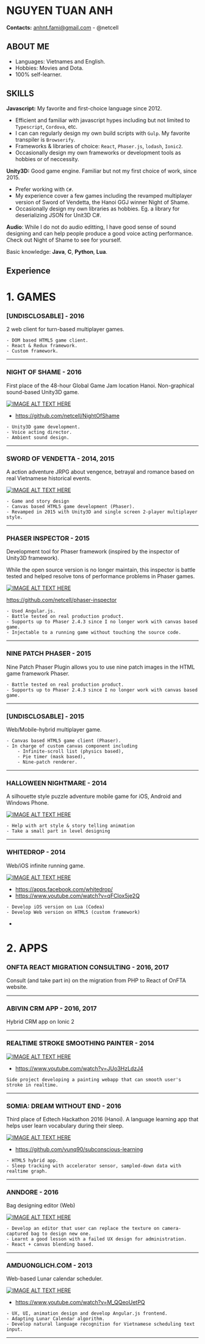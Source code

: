 NGUYEN TUAN ANH
============

**Contacts:** anhnt.fami@gmail.com - @netcell

ABOUT ME
--------------------

- Languages: Vietnames and English.
- Hobbies: Movies and Dota.
- 100% self-learner.


SKILLS
--------------------

**Javascript:** My favorite and first-choice language since 2012.

- Efficient and familiar with javascript hypes including but not limited to `Typescript`, `Cordova`, etc. 
- I can can regularly design my own build scripts with `Gulp`. My favorite transpiler is `Browserify`.
- Frameworks & libraries of choice: `React`, `Phaser.js`, `lodash`, `Ionic2`.
- Occasionally design my own frameworks or development tools as hobbies or of neccessity.

**Unity3D:** Good game engine. Familiar but not my first choice of work, since 2015.

- Prefer working with `C#`.
- My experience cover a few games including the revamped multiplayer version of Sword of Vendetta, the Hanoi GGJ winner Night of Shame.
- Occasionally design my own libraries as hobbies. Eg. a library for deserializing JSON for Unit3D C#.

**Audio**: While I do not do audio editting, I have good sense of sound designing and can help people produce a good voice acting performance. Check out Night of Shame to see for yourself.

Basic knowledge: **Java**, **C**, **Python**, **Lua**.

Experience
----------

# 1. GAMES

### [UNDISCLOSABLE] - 2016
2 web client for turn-based multiplayer games.

```
- DOM based HTML5 game client.
- React & Redux framework.
- Custom framework.
```

----------

### NIGHT OF SHAME - 2016
First place of the 48-hour Global Game Jam location Hanoi.
Non-graphical sound-based Unity3D game. 

[![IMAGE ALT TEXT HERE](http://i.imgur.com/kH3KrD0.png)](https://www.youtube.com/watch?v=_alqaBCXAy0)

- https://github.com/netcell/NightOfShame

```
- Unity3D game development.
- Voice acting director.
- Ambient sound design.
```
----------

### SWORD OF VENDETTA - 2014, 2015
A action adventure JRPG about vengence, betrayal and romance based on real Vietnamese historical events.

[![IMAGE ALT TEXT HERE](http://i.imgur.com/kfNSRad.png)](https://www.youtube.com/watch?v=bFmdAGMzZxY)

```
- Game and story design
- Canvas based HTML5 game development (Phaser).
- Revamped in 2015 with Unity3D and single screen 2-player multiplayer style.
```
----------

### PHASER INSPECTOR - 2015
Development tool for Phaser framework (inspired by the inspector of Unity3D framework).

While the open source version is no longer maintain, this inspector is battle tested and helped resolve tons of performance problems in Phaser games.

[![IMAGE ALT TEXT HERE](http://i.imgur.com/gCljrAF.png)](https://www.youtube.com/watch?v=1QPMxSYwGFc)

https://github.com/netcell/phaser-inspector

```
- Used Angular.js.
- Battle tested on real production product.
- Supports up to Phaser 2.4.3 since I no longer work with canvas based game.
- Injectable to a running game without touching the source code.
```
----------

### NINE PATCH PHASER - 2015

Nine Patch Phaser Plugin allows you to use nine patch images in the HTML game framework Phaser.

```
- Battle tested on real production product.
- Supports up to Phaser 2.4.3 since I no longer work with canvas based game.
```

----------

### [UNDISCLOSABLE] - 2015
Web/Mobile-hybrid multiplayer game.

```
- Canvas based HTML5 game client (Phaser).
- In charge of custom canvas component including
	- Infinite-scroll list (physics based),
	- Pie timer (mask based),
	- Nine-patch renderer. 
```
----------

### HALLOWEEN NIGHTMARE - 2014
A silhouette style puzzle adventure mobile game for iOS, Android and Windows Phone.

[![IMAGE ALT TEXT HERE](http://i.imgur.com/NciXLCa.png)](https://www.youtube.com/watch?v=bEMgjRBAohA)

```
- Help with art style & story telling animation
- Take a small part in level designing
```
---------

### WHITEDROP - 2014
Web/iOS infinite running game.

[![IMAGE ALT TEXT HERE](http://i.imgur.com/nCiJPBu.png)](https://www.youtube.com/watch?v=qFClox5je2Q)

- https://apps.facebook.com/whitedrop/
- https://www.youtube.com/watch?v=qFClox5je2Q

```
- Develop iOS version on Lua (Codea)
- Develop Web version on HTML5 (custom framework)
```

-

# 2. APPS


### ONFTA REACT MIGRATION CONSULTING - 2016, 2017

Consult (and take part in) on the migration from PHP to React of OnFTA website.

----------

### ABIVIN CRM APP - 2016, 2017

Hybrid CRM app on Ionic 2

----------

### REALTIME STROKE SMOOTHING PAINTER - 2014

[![IMAGE ALT TEXT HERE](http://i.imgur.com/RVmKejX.png)](https://www.youtube.com/watch?v=JUo3HzLdzJ4)

- https://www.youtube.com/watch?v=JUo3HzLdzJ4

```
Side project developing a painting webapp that can smooth user's stroke in realtime.
```
----------

### SOMIA: DREAM WITHOUT END - 2016
Third place of Edtech Hackathon 2016 (Hanoi).
A language learning app that helps user learn vocabulary during their sleep.

[![IMAGE ALT TEXT HERE](http://i.imgur.com/XsoXZ2S.png)](https://www.youtube.com/watch?v=URGq6sNvzso)

- https://github.com/vunq90/subconscious-learning

```
- HTML5 hybrid app.
- Sleep tracking with accelerator sensor, sampled-down data with realtime graph.
```
----------

### ANNDORE - 2016
Bag designing editor (Web)

[![IMAGE ALT TEXT HERE](http://i.imgur.com/6uZfWV6.png)](https://www.youtube.com/watch?v=oOSatnSSWiQ)

```
- Develop an editor that user can replace the texture on camera-captured bag to design new one.
- Learnt a good lesson with a failed UX design for administration.
- React + canvas blending based.
```
----------

### AMDUONGLICH.COM - 2013
Web-based Lunar calendar scheduler.

[![IMAGE ALT TEXT HERE](http://i.imgur.com/t1Cku2g.png)](https://www.youtube.com/watch?v=M_QQeoUetPQ)

- https://www.youtube.com/watch?v=M_QQeoUetPQ

```
- UX, UI, animation design and develop Angular.js frontend.
- Adapting Lunar Calendar algorithm.
- Develop natural language recognition for Vietnamese scheduling text input.
```
----------

<!--### OHAY REWARD MANAGEMENT - 2014
Reward management for a multi-network-marketing-like system.

```
- Design and develop data processing flow.
- Develop random user spawner.
```
----------

### SERVER MANAGEMENT APP - 2014
Internal-used management app for company's server running node.js.

```
- Service for authentication, port mapping, domain mapping.
- Service for app management: start/stop/restart, git pull, logging.
- Service for app creation from git repository.
```
----------

### [UNDISCLOSABLE] - 2014
Internal-used Webapp for a logistic company to manage orders, storage, delivery.

```
- Develop Angular.js frontend with dynamic forms and inline-editable tables.
```
------------>